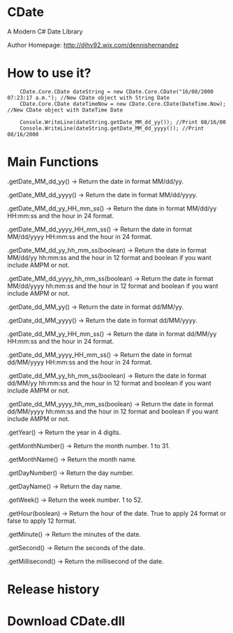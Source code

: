 CDate
=====

A Modern C# Date Library

Author Homepage:      http://djhv92.wix.com/dennishernandez<br />

How to use it?
==============

        CDate.Core.CDate dateString = new CDate.Core.CDate("16/08/2000 07:23:17 a.m."); //New CDate object with String Date
		CDate.Core.CDate dateTimeNow = new CDate.Core.CDate(DateTime.Now); //New CDate object with DateTime Date
		
        Console.WriteLine(dateString.getDate_MM_dd_yy()); //Print 08/16/00 
		Console.WriteLine(dateString.getDate_MM_dd_yyyy()); //Print 08/16/2000
	    
Main Functions
=============
.getDate_MM_dd_yy() -> Return the date in format MM/dd/yy.

.getDate_MM_dd_yyyy() -> Return the date in format MM/dd/yyyy.

.getDate_MM_dd_yy_HH_mm_ss() -> Return the date in format MM/dd/yy HH:mm:ss and the hour in 24 format.

.getDate_MM_dd_yyyy_HH_mm_ss() -> Return the date in format MM/dd/yyyy HH:mm:ss and the hour in 24 format.

.getDate_MM_dd_yy_hh_mm_ss(boolean) -> Return the date in format MM/dd/yy hh:mm:ss and the hour in 12 format and boolean if you want include AMPM or not.

.getDate_MM_dd_yyyy_hh_mm_ss(boolean) -> Return the date in format MM/dd/yyyy hh:mm:ss and the hour in 12 format and boolean if you want include AMPM or not.

.getDate_dd_MM_yy() -> Return the date in format dd/MM/yy.

.getDate_dd_MM_yyyy() -> Return the date in format dd/MM/yyyy.

.getDate_dd_MM_yy_HH_mm_ss() -> Return the date in format dd/MM/yy HH:mm:ss and the hour in 24 format.

.getDate_dd_MM_yyyy_HH_mm_ss() -> Return the date in format dd/MM/yyyy HH:mm:ss and the hour in 24 format.

.getDate_dd_MM_yy_hh_mm_ss(boolean) -> Return the date in format dd/MM/yy hh:mm:ss and the hour in 12 format and boolean if you want include AMPM or not.

.getDate_dd_MM_yyyy_hh_mm_ss(boolean) -> Return the date in format dd/MM/yyyy hh:mm:ss and the hour in 12 format and boolean if you want include AMPM or not.

.getYear() -> Return the year in 4 digits.

.getMonthNumber() -> Return the month number. 1 to 31.

.getMonthName() -> Return the month name.

.getDayNumber() -> Return the day number.

.getDayName() -> Return the day name.

.getWeek() -> Return the week number. 1 to 52.

.getHour(boolean) -> Return the hour of the date. True to apply 24 format or false to apply 12 format.

.getMinute() -> Return the minutes of the date.

.getSecond() -> Return the seconds of the date.

.getMillisecond() -> Return the millisecond of the date.

Release history
======================


Download CDate.dll
=======================
